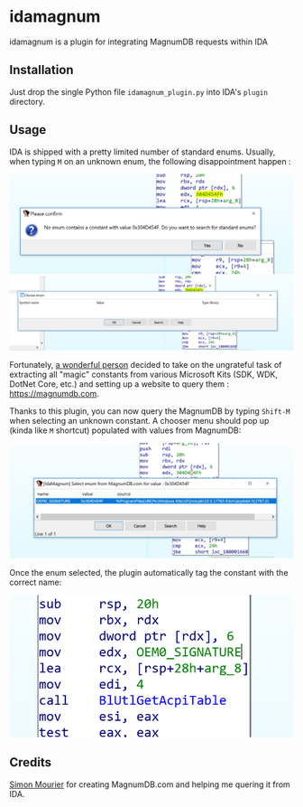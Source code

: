 # idamagnum
idamagnum is a plugin for integrating MagnumDB requests within IDA

## Installation

Just drop the single Python file `idamagnum_plugin.py` into IDA's `plugin` directory.

## Usage

IDA is shipped with a pretty limited number of standard enums. Usually, when typing `M` on an unknown enum, the following disappointment happen :

<p align="center">
	<img alt="no enum found" src="screenshots/tristesse1.PNG"/>
	<img alt="really, there is no enum" src="screenshots/tristesse2.PNG"/>
</p>

Fortunately, [a wonderful person](https://twitter.com/smourier) decided to take on the ungrateful task of extracting all "magic" constants from various Microsoft Kits (SDK, WDK, DotNet Core, etc.) and setting up a website to query them : https://magnumdb.com.

Thanks to this plugin, you can now query the MagnumDB by typing `Shift-M` when selecting an unknown constant. A chooser menu should pop up (kinda like `M` shortcut) populated with values from MagnumDB: 

<p align="center">
	<img alt="choose, baby choose" src="screenshots/choose_from_magnumdb.PNG"/>
</p>

Once the enum selected, the plugin automatically tag the constant with the correct name:

<p align="center">
	<img alt="yes" src="screenshots/success.PNG"/>
</p>

## Credits

[Simon Mourier](https://twitter.com/smourier)  for creating MagnumDB.com and helping me quering it from IDA.
